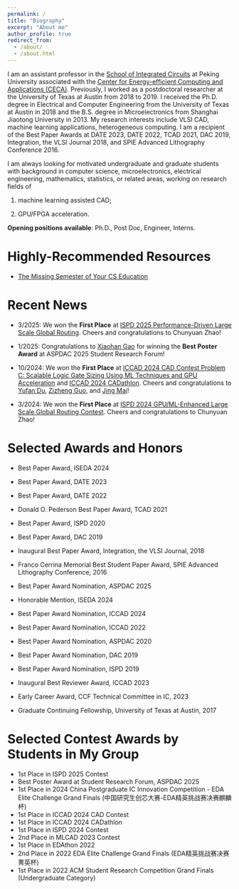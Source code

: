 ```yaml
---
permalink: /
title: "Biography"
excerpt: "About me"
author_profile: true
redirect_from: 
  - /about/
  - /about.html
---
```


I am an assistant professor in the [School of Integrated Circuits](https://ic.pku.edu.cn/) at Peking University associated with the [Center for Energy-efficient Computing and Applications (CECA)](https://ceca.pku.edu.cn/). 
Previously, I worked as a postdoctoral researcher at the University of Texas at Austin from 2018 to 2019. 
I received the Ph.D. degree in Electrical and Computer Engineering from the University of Texas at Austin in 2018 
and the B.S. degree in Microelectronics from Shanghai Jiaotong University in 2013.
My research interests include VLSI CAD, machine learning applications, heterogeneous computing. 
I am a recipient of 
the Best Paper Awards at DATE 2023, DATE 2022, TCAD 2021, DAC 2019, Integration, the VLSI Journal 2018, and SPIE Advanced Lithography Conference 2016. 

I am always looking for motivated undergraduate and graduate students with background in computer science, microelectronics, electrical engineering, mathematics, statistics, or related areas, working on research fields of 

1. machine learning assisted CAD; 

2. GPU/FPGA acceleration. 

**Opening positions available**: Ph.D., Post Doc, Engineer, Interns. 

Highly-Recommended Resources
======

* [The Missing Semester of Your CS Education](https://missing.csail.mit.edu/)

Recent News
======
* 3/2025: We won the **First Place** at [ISPD 2025 Performance-Driven Large Scale Global Routing](https://github.com/liangrj2014/ISPD25_contest/blob/main/index.md). Cheers and congratulations to Chunyuan Zhao!

* 1/2025: Congratulations to [Xiaohan Gao](https://gaoxiaohan.com/) for winning the **Best Poster Award** at ASPDAC 2025 Student Research Forum!

* 10/2024: We won the **First Place** at [ICCAD 2024 CAD Contest Problem C: Scalable Logic Gate Sizing Using ML Techniques and GPU Acceleration](https://www.iccad-contest.org/) and [ICCAD 2024 CADathlon](https://2024.iccad.com/cadathlon-iccad-2024). Cheers and congratulations to [Yufan Du](https://yufandu.com/), [Zizheng Guo](https://guozz.cn/), and [Jing Mai](https://magic3007.github.io/)!

* 3/2024: We won the **First Place** at [ISPD 2024 GPU/ML-Enhanced Large Scale Global Routing Contest](https://liangrj2014.github.io/ISPD24_contest/). Cheers and congratulations to Chunyuan Zhao!

Selected Awards and Honors
======
* Best Paper Award, ISEDA 2024
* Best Paper Award, DATE 2023
* Best Paper Award, DATE 2022
* Donald O. Pederson Best Paper Award, TCAD 2021
* Best Paper Award, ISPD 2020
* Best Paper Award, DAC 2019
* Inaugural Best Paper Award, Integration, the VLSI Journal, 2018
* Franco Cerrina Memorial Best Student Paper Award, SPIE Advanced Lithography Conference, 2016

* Best Paper Award Nomination, ASPDAC 2025
* Honorable Mention, ISEDA 2024
* Best Paper Award Nomination, ICCAD 2024
* Best Paper Award Nomination, ICCAD 2022
* Best Paper Award Nomination, ASPDAC 2020
* Best Paper Award Nomination, DAC 2019
* Best Paper Award Nomination, ISPD 2019

* Inaugural Best Reviewer Award, ICCAD 2023
* Early Career Award, CCF Technical Committee in IC, 2023
* Graduate Continuing Fellowship, University of Texas at Austin, 2017

Selected Contest Awards by Students in My Group
======
* 1st Place in ISPD 2025 Contest 
* Best Poster Award at Student Research Forum, ASPDAC 2025
* 1st Place in 2024 China Postgraduate IC Innovation Competition - EDA Elite Challenge Grand Finals (中国研究生创芯大赛-EDA精英挑战赛决赛麒麟杯)
* 1st Place in ICCAD 2024 CAD Contest
* 1st Place in ICCAD 2024 CADathlon 
* 1st Place in ISPD 2024 Contest 
* 2nd Place in MLCAD 2023 Contest
* 1st Place in EDAthon 2022
* 2nd Place in 2022 EDA Elite Challenge Grand Finals (EDA精英挑战赛决赛菁英杯)
* 1st Place in 2022 ACM Student Research Competition Grand Finals (Undergraduate Category)

